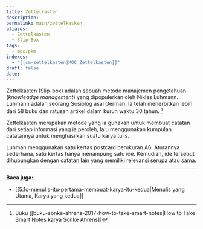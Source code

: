 ```yaml
---
title: Zettelkasten
description: 
permalink: main/zettelkasken
aliases:
  - Zettelkasten
  - Slip-Box
tags:
  - moc/pkm
indexes:
  - "[[cm-zettelkasten|MOC Zettelkasten]]"
draft: false
date: 
---
```

Zettelkasten (Slip-box) adalah sebuah metode manajemen pengetahuan (*knowleadge management*) yang dipopulerkan oleh Niklas Luhmann. Luhmann adalah seorang Sosiolog asal German. Ia telah menerbitkan lebih dari 58 buku dan ratusan artikel dalam kurun waktu 30 tahun. [^1]

Zettelkasten merupakan metode yang ia gunakan untuk membuat catatan dari setiap informasi yang ia peroleh, lalu menggunakan kumpulan catatannya untuk menghasilkan suatu karya tulis.

Luhman menggunakan satu kertas postcard berukuran A6. Aturannya sederhana, satu kertas hanya menampung satu ide. Kemudian, ide tersebut dihubungkan dengan catatan lain yang memiliki relevansi serupa atau sama.



---
**Baca juga:**
- [[5.1c-menulis-itu-pertama-membuat-karya-itu-kedua|Menulis yang Utama, Karya yang kedua]]

[^1]: Buku [[buku-sonke-ahrens-2017-how-to-take-smart-notes|How to Take Smart Notes karya Sönke Ahrens]]